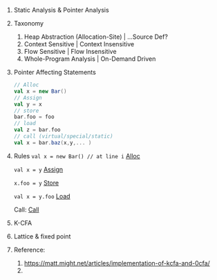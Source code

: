 1. Static Analysis & Pointer Analysis
2. Taxonomy
    1. Heap Abstraction (Allocation-Site) | ...Source Def?
    2. Context Sensitive | Context Insensitive
    3. Flow Sensitive | Flow Insensitive
    4. Whole-Program Analysis | On-Demand Driven
3. Pointer Affecting Statements
   ```scala
   // Alloc
   val x = new Bar()
   // Assign
   val y = x
   // store
   bar.foo = foo
   // load
   val z = bar.foo
   // call (virtual/special/static)
   val x = bar.baz(x,y,... )
   ```
4. Rules
   `val x = new Bar() // at line i` 
   [Alloc](art/alloc.png)

   `val x = y`
   [Assign](art/assign.png)

   `x.foo = y`
   [Store](art/store.png)

   `val x = y.foo`
   [Load](art/load.png)

   Call:
   [Call](art/call.png)

5. K-CFA


6. Lattice & fixed point




7. Reference:
   1. https://matt.might.net/articles/implementation-of-kcfa-and-0cfa/
   2. 




